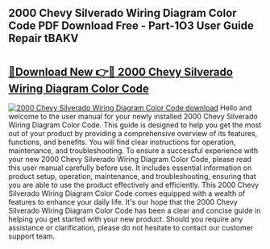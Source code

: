 ## 2000 Chevy Silverado Wiring Diagram Color Code PDF Download Free - Part-1O3 User Guide Repair tBAKV

# <h2><a href="http://dft0ti.blite.top/?on=2000+Chevy+Silverado+Wiring+Diagram+Color+Code">🔗Download New 👉🔴 2000 Chevy Silverado Wiring Diagram Color Code</a></h2>

[![2000 Chevy Silverado Wiring Diagram Color Code download](https://i.imgur.com/lujVjoI.png)](http://dft0ti.blite.top/?on=2000+Chevy+Silverado+Wiring+Diagram+Color+Code)
Hello and welcome to the user manual for your newly installed 2000 Chevy Silverado Wiring Diagram Color Code. This guide is designed to help you get the most out of your product by providing a comprehensive overview of its features, functions, and benefits. You will find clear instructions for operation, maintenance, and troubleshooting. To ensure a successful experience with your new 2000 Chevy Silverado Wiring Diagram Color Code, please read this user manual carefully before use. It includes essential information on product setup, operation, maintenance, and troubleshooting, ensuring that you are able to use the product effectively and efficiently. This 2000 Chevy Silverado Wiring Diagram Color Code comes equipped with a wealth of features to enhance your daily life. It's our hope that the 2000 Chevy Silverado Wiring Diagram Color Code has been a clear and concise guide in helping you get started with your new product. Should you require any assistance or clarification, please do not hesitate to contact our customer support team.
